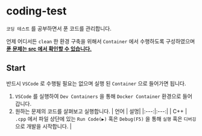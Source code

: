 # coding-test

`코딩 테스트` 를 공부하면서 푼 코드를 관리합니다.

언제 어디서든 `clean` 한 환경 구축을 위해서 `Container` 에서 수행하도록 구성하였으며 <b><u>푼 문제는 [src](/src/) 에서 확인할 수 있습니다.</u></b>

## Start

반드시 `VSCode` 로 수행될 필요는 없으며 실행 된 `Container` 으로 들어가면 됩니다.

1. `VSCode` 를 실행하여 `Dev Containers` 을 통해 `Docker Container` 환경으로 들어갑니다.
1. 원하는 문제의 코드를 살펴보고 실행합니다.
   | 언어 | 설멍|
   |:---:|:---:|
   | C++ | `.cpp` 에서 파일 상단에 있는 `Run Code(▶)` 혹은 `Debug(F5)` 을 통해 `실행` 혹은 `디버깅` 으로 개발을 시작합니다. |

